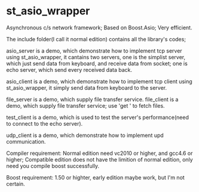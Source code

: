 st_asio_wrapper
===============

Asynchronous c/s network framework; Based on Boost.Asio; Very efficient.

The include folder(I call it normal edition) contains all the library's codes;

asio_server is a demo, which demonstrate how to implement tcp server using st_asio_wrapper, it cantains two servers,
one is the simplist server, which just send data from keyboard, and receive data from socket; one is echo server,
which send every received data back.

asio_client is a demo, which demonstrate how to implement tcp client using st_asio_wrapper, it simply send data
from keyboard to the server.

file_server is a demo, which supply file transfer service.
file_client is a demo, which supply file transfer service; use 'get <file name>' to fetch files.

test_client is a demo, which is used to test the server's performance(need to connect to the echo server).

udp_client is a demo, which demonstrate how to implement upd communication.

Compiler requirement:
Normal edition need vc2010 or higher, and gcc4.6 or higher;
Compatible edition does not have the limition of normal edition, only need you compile boost successfully.

Boost requirement:
1.50 or highter, early edition maybe work, but I'm not certain.
